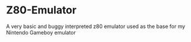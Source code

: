 # Z80-Emulator

A very basic and buggy interpreted z80 emulator used as the base for my Nintendo Gameboy emulator
